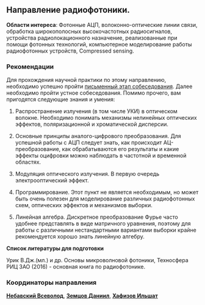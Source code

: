 ## Направление радиофотоники. 
 __Области интереса__: Фотонные АЦП, волоконно-оптические линии связи, обработка широкополосных высокочастотных радиосигналов, устройства радиолокационного назначение, реализованные при помощи фотонных технологий, компьютерное моделирование работы радиофотонных устройств, Compressed sensing.
### Рекомендации 
Для прохождения научной практики по этому направлению, необходимо успешно пройти [письменный этап собеседования](https://github.com/nozaLER/OptLabMEPHI). Далее необходимо пройти устное собеседования.
Помимо прочего, вам пригодятся следующие знания и умения:

1. Распространение излучения (в том числе УКИ) в оптическом волокне. Необходимо понимать механизмы нелинейных оптических эффектов, поляризационной и хроматической дисперсии.

2. Основные принципы аналого-цифрового преобразования. Для успешной работы с АЦП следует знать, как происходит АЦ-преобразование, как обрабатываются его результаты и какие эффекты оцифровки можно наблюдать в частотной и временной областях.
 
3. Модуляция оптического излучения. В первую очередь электрооптический эффект.

4. Программирование. Этот пункт не является необходимым, но может быть очень полезен для моделирование различных радиофотонных схем, оптических эффектов и механизмов выборки.

5. Линейная алгебра. Дискретное преобразование Фурье часто удобнее представлять в виде матричного уравнения, поэтому для работы с различными нестандартными вариантами выборки крайне рекомендуется хорошо знать линейную алгебру.

__Список литературы для подготовки__

Урик В.Дж.(мл.) и др. Основы микроволновой фотоники, Техносфера РИЦ ЗАО (2016) - основная книга по радиофотонике.

### Координаторы направления
__[Небавский Всеволод](https://vk.com/boecs)__, __[Земцов Даниил](https://vk.com/locdan)__, __[Хафизов Ильшат](https://vk.com/eidolsh)__
